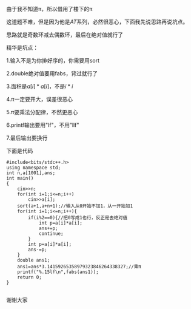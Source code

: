 由于我不知道π，所以借用了楼下的π

这道题不难，但是因为他是$AT$系列，必然很恶心，下面我先说思路再说坑点。

思路就是奇数环减去偶数环，最后在绝对值就行了

精华是坑点：

1.输入不是为你排好序的，你需要用sort

2.double绝对值要用fabs，背过就行了

3.面积是$a[i]*a[i]$，不是$i*i$

4.π一定要开大，误差很恶心

5.π要乘法分配律，不然更恶心

6.printf输出要用"lf"，不用"llf"

7.最后输出要换行

下面是代码

```
#include<bits/stdc++.h>
using namespace std;
int n,a[1001],ans; 
int main()
{
	cin>>n;
	for(int i=1;i<=n;i++)
		cin>>a[i];
	sort(a+1,a+n+1);//输入从0开始不加1，从一开始加1
	for(int i=1;i<=n;i++){
		if(i%2==0){//把0写成1也行，反正是去绝对值
			int p=a[i]*a[i];
			ans+=p;
			continue;
		}
		int p=a[i]*a[i];
		ans-=p;
	}
	double ans1;
    ans1=ans*3.14159265358979323846264338327;//乘π
	printf("%.15lf\n",fabs(ans1));
	return 0;
}


```

谢谢大家
